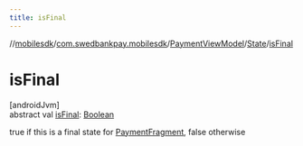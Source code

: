 ```yaml
---
title: isFinal
---
```

//[mobilesdk](../../../../index.html)/[com.swedbankpay.mobilesdk](../../index.html)/[PaymentViewModel](../index.html)/[State](index.html)/[isFinal](is-final.html)



# isFinal



[androidJvm]\
abstract val [isFinal](is-final.html): [Boolean](https://kotlinlang.org/api/latest/jvm/stdlib/kotlin/-boolean/index.html)



true if this is a final state for [PaymentFragment](../../-payment-fragment/index.html), false otherwise




